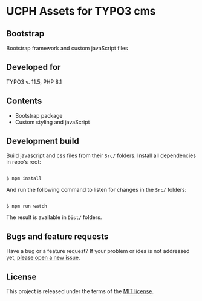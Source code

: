 # UCPH Assets for TYPO3 cms

## Bootstrap
Bootstrap framework and custom javaScript files

## Developed for
TYPO3 v. 11.5, PHP 8.1

## Contents
* Bootstrap package
* Custom styling and javaScript


## Development build
Build javascript and css files from their `Src/` folders.
Install all dependencies in repo's root:

```

$ npm install

```
And run the following command to listen for changes in the `Src/` folders:

```

$ npm run watch

```

The result is available in `Dist/` folders.

## Bugs and feature requests

Have a bug or a feature request? If your problem or idea is not addressed yet, [please open a new issue](https://github.com/ku-kom/ucph_assets/issues).

## License
This project is released under the terms of the [MIT license](https://en.wikipedia.org/wiki/MIT_License).